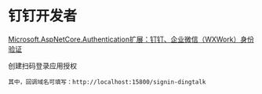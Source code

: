 # 钉钉开发者

[Microsoft.AspNetCore.Authentication扩展：钉钉、企业微信（WXWork）身份验证](https://github.com/Kiakaa/ExternalLoginMiddleWare)

创建扫码登录应用授权
```
其中，回调域名可填写：http://localhost:15800/signin-dingtalk
```